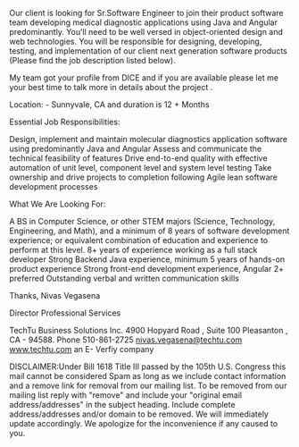 Our client is looking for Sr.Software Engineer to join their product software team developing medical diagnostic applications using Java and Angular predominantly. You’ll need to be well versed in object-oriented design and web technologies. You will be responsible for designing, developing, testing, and implementation of our client next generation software products (Please find the job description listed below). 

 

My team got your profile from DICE and if you are available please let me your best time to talk more in details about the project .

 

Location: - Sunnyvale, CA  and duration is 12 + Months

 

Essential Job Responsibilities:

Design, implement and maintain molecular diagnostics application software using predominantly Java and Angular
Assess and communicate the technical feasibility of features
Drive end-to-end quality with effective automation of unit level, component level and system level testing
Take ownership and drive projects to completion following Agile lean software development processes
 

What We Are Looking For:

A BS in Computer Science, or other STEM majors (Science, Technology, Engineering, and Math), and a minimum of 8 years of software development experience; or equivalent combination of education and experience to perform at this level.
8+ years of experience working as a full stack developer
Strong Backend Java experience, minimum 5 years of hands-on product experience
Strong front-end development experience, Angular 2+ preferred
Outstanding verbal and written communication skills
 

 

Thanks, 
Nivas Vegasena

Director Professional Services

TechTu Business Solutions Inc.
4900 Hopyard Road , Suite 100 
Pleasanton , CA - 94588. 
Phone 510-861-2725 
nivas.vegasena@techtu.com 
www.techtu.com an E- Verfiy company

DISCLAIMER:Under Bill 1618 Title III passed by the 105th U.S. Congress this mail cannot be considered Spam as long as we include contact information and a remove link for removal from our mailing list. To be removed from our mailing list reply with "remove" and include your "original email address/addresses" in the subject heading. Include complete address/addresses and/or domain to be removed. We will immediately update accordingly. We apologize for the inconvenience if any caused to you.
